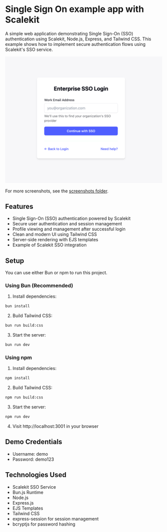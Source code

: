 # Single Sign On example app with Scalekit

A simple web application demonstrating Single Sign-On (SSO) authentication using Scalekit, Node.js, Express, and Tailwind CSS. This example shows how to implement secure authentication flows using Scalekit's SSO service.

![App Overview](public/images/login-page.png)

For more screenshots, see the [screenshots folder](public/images).

## Features

- Single Sign-On (SSO) authentication powered by Scalekit
- Secure user authentication and session management
- Profile viewing and management after successful login
- Clean and modern UI using Tailwind CSS
- Server-side rendering with EJS templates
- Example of Scalekit SSO integration

## Setup

You can use either Bun or npm to run this project.

### Using Bun (Recommended)

1. Install dependencies:

```bash
bun install
```

2. Build Tailwind CSS:

```bash
bun run build:css
```

3. Start the server:

```bash
bun run dev
```

### Using npm

1. Install dependencies:

```bash
npm install
```

2. Build Tailwind CSS:

```bash
npm run build:css
```

3. Start the server:

```bash
npm run dev
```

4. Visit http://localhost:3001 in your browser

## Demo Credentials

- Username: demo
- Password: demo123

## Technologies Used

- Scalekit SSO Service
- Bun.js Runtime
- Node.js
- Express.js
- EJS Templates
- Tailwind CSS
- express-session for session management
- bcryptjs for password hashing
